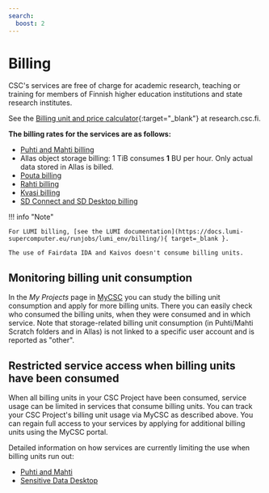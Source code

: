 ```yaml
---
search:
  boost: 2
---
```


# Billing

CSC's services are free of charge for academic research, teaching or training
for members of Finnish higher education institutions and state research institutes.

See the [Billing unit and price calculator](https://research.csc.fi/billing-units#buc){:target="_blank"}
at research.csc.fi.

**The billing rates for the services are as follows:**

* [Puhti and Mahti billing](../computing/hpc-billing.md)
* Allas object storage billing:  1 TiB consumes **1** BU per hour. Only actual
   data stored in Allas is billed.
* [Pouta billing](../cloud/pouta/accounting.md)
* [Rahti billing](../cloud/rahti/billing.md)
* [Kvasi billing](../computing/quantum-computing/kvasi/kvasi-billing.md)
* [SD Connect and SD Desktop billing](../data/sensitive-data/sd-use-case-new-user-project-manager.md#sd-connect-bu-consumption)



!!! info "Note"

    For LUMI billing, [see the LUMI documentation](https://docs.lumi-supercomputer.eu/runjobs/lumi_env/billing/){ target=_blank }.

    The use of Fairdata IDA and Kaivos doesn't consume billing units.

## Monitoring billing unit consumption

In the _My Projects_ page in [MyCSC](https://my.csc.fi) you can study the
billing unit consumption and apply for more billing units. There you can easily
check who consumed the billing units, when they were consumed and in which
service. Note that storage-related billing unit consumption (in Puhti/Mahti Scratch folders and in
Allas) is not linked to a specific user account and is reported as "other".



## Restricted service access when billing units have been consumed

When all billing units in your CSC Project have been consumed, service usage can be limited in services that consume billing units. You can track your CSC Project's billing unit usage via MyCSC as described above. You can regain full access to your services by applying for additional billing units using the MyCSC portal.

Detailed information on how services are currently limiting the use when billing units run out:

* [Puhti and Mahti](../computing/usage-policy.md#running-out-of-billing-units)
* [Sensitive Data Desktop](../data/sensitive-data/sd-csc-project.md#what-happens-if-your-project-runs-out-of-billing-units)








